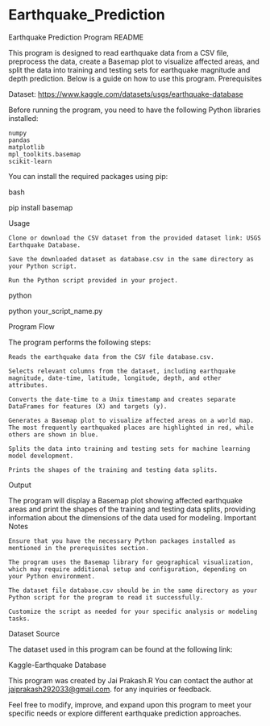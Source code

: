 # Earthquake_Prediction

Earthquake Prediction Program README

This program is designed to read earthquake data from a CSV file, preprocess the data, create a Basemap plot to visualize affected areas, and split the data into training and testing sets for earthquake magnitude and depth prediction. Below is a guide on how to use this program.
Prerequisites

Dataset: https://www.kaggle.com/datasets/usgs/earthquake-database

Before running the program, you need to have the following Python libraries installed:

    numpy
    pandas
    matplotlib
    mpl_toolkits.basemap
    scikit-learn

You can install the required packages using pip:

bash

pip install basemap

Usage

    Clone or download the CSV dataset from the provided dataset link: USGS Earthquake Database.

    Save the downloaded dataset as database.csv in the same directory as your Python script.

    Run the Python script provided in your project.

python

python your_script_name.py

Program Flow

The program performs the following steps:

    Reads the earthquake data from the CSV file database.csv.

    Selects relevant columns from the dataset, including earthquake magnitude, date-time, latitude, longitude, depth, and other attributes.

    Converts the date-time to a Unix timestamp and creates separate DataFrames for features (X) and targets (y).

    Generates a Basemap plot to visualize affected areas on a world map. The most frequently earthquaked places are highlighted in red, while others are shown in blue.

    Splits the data into training and testing sets for machine learning model development.

    Prints the shapes of the training and testing data splits.

Output

The program will display a Basemap plot showing affected earthquake areas and print the shapes of the training and testing data splits, providing information about the dimensions of the data used for modeling.
Important Notes

    Ensure that you have the necessary Python packages installed as mentioned in the prerequisites section.

    The program uses the Basemap library for geographical visualization, which may require additional setup and configuration, depending on your Python environment.

    The dataset file database.csv should be in the same directory as your Python script for the program to read it successfully.

    Customize the script as needed for your specific analysis or modeling tasks.

Dataset Source

The dataset used in this program can be found at the following link:

Kaggle-Earthquake Database

This program was created by Jai Prakash.R You can contact the author at jaiprakash292033@gmail.com. for any inquiries or feedback.

Feel free to modify, improve, and expand upon this program to meet your specific needs or explore different earthquake prediction approaches.
